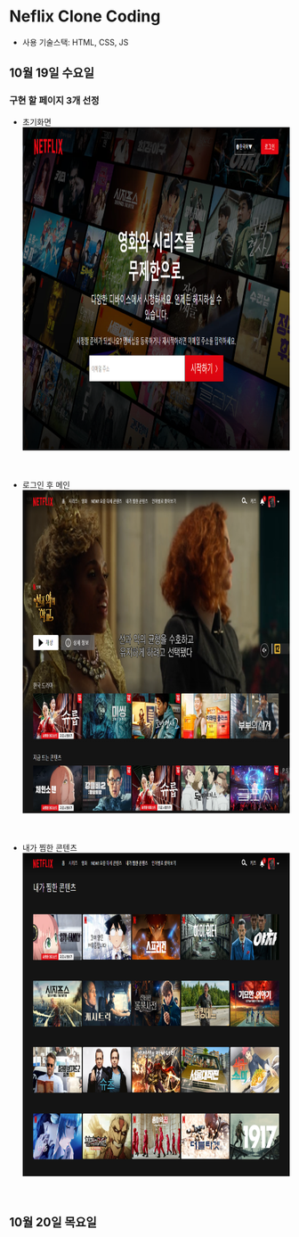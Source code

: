 # Neflix Clone Coding

- 사용 기술스택: HTML, CSS, JS


## 10월 19일 수요일

### 구현 할 페이지 3개 선정

- 초기화면
<img src="./READMEASSET/초기화면.png" width="750px" height="580px"><br><br><br>

- 로그인 후 메인
<img src="./READMEASSET/메인.png" width="750px" height="580px"><br><br><br>

- 내가 찜한 콘텐츠
<img src="./READMEASSET/내가찜한콘텐츠.png" width="750px" height="580px"><br><br><br>

## 10월 20일 목요일
